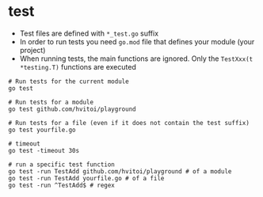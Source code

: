 # test

- Test files are defined with `*_test.go` suffix
- In order to run tests you need `go.mod` file that defines your module (your project)
- When running tests, the main functions are ignored. Only the `TestXxx(t *testing.T)` functions are executed

```shell
# Run tests for the current module
go test

# Run tests for a module
go test github.com/hvitoi/playground

# Run tests for a file (even if it does not contain the test suffix)
go test yourfile.go

# timeout
go test -timeout 30s

# run a specific test function
go test -run TestAdd github.com/hvitoi/playground # of a module
go test -run TestAdd yourfile.go # of a file
go test -run ^TestAdd$ # regex
```
